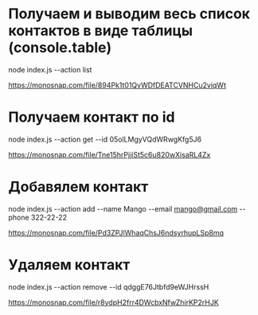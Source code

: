# Получаем и выводим весь список контактов в виде таблицы (console.table)

node index.js --action list

https://monosnap.com/file/894Pk1t01QvWDfDEATCVNHCu2viqWt

# Получаем контакт по id

node index.js --action get --id 05olLMgyVQdWRwgKfg5J6

https://monosnap.com/file/Tne15hrPjjiSt5c6u820wXisaRL4Zx

# Добавялем контакт

node index.js --action add --name Mango --email mango@gmail.com --phone 322-22-22

https://monosnap.com/file/Pd3ZPJlWhaqChsJ6ndsyrhupLSp8mq

# Удаляем контакт

node index.js --action remove --id qdggE76Jtbfd9eWJHrssH

https://monosnap.com/file/r8ydpH2frr4DWcbxNfwZhirKP2rHJK
